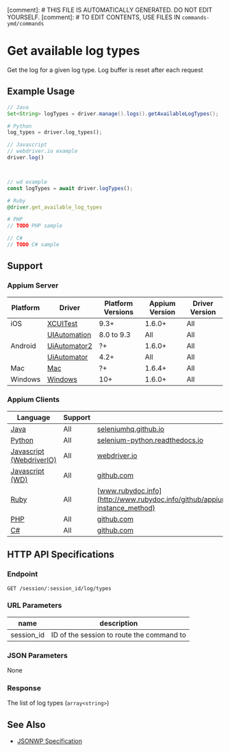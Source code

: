
[comment]: # THIS FILE IS AUTOMATICALLY GENERATED. DO NOT EDIT YOURSELF.
[comment]: # TO EDIT CONTENTS, USE FILES IN `commands-ymd/commands`

# Get available log types

Get the log for a given log type. Log buffer is reset after each request
## Example Usage

```java
// Java
Set<String> logTypes = driver.manage().logs().getAvailableLogTypes();

```

```python
# Python
log_types = driver.log_types();

```

```javascript
// Javascript
// webdriver.io example
driver.log()



// wd example
const logTypes = await driver.logTypes();

```

```ruby
# Ruby
@driver.get_available_log_types

```

```php
# PHP
// TODO PHP sample

```

```csharp
// C#
// TODO C# sample

```



## Support

### Appium Server

|Platform|Driver|Platform Versions|Appium Version|Driver Version|
|--------|----------------|------|--------------|--------------|
| iOS | [XCUITest](/docs/en/drivers/ios-xcuitest.md) | 9.3+ | 1.6.0+ | All |
|  | [UIAutomation](/docs/en/drivers/ios-uiautomation.md) | 8.0 to 9.3 | All | All |
| Android | [UiAutomator2](/docs/en/drivers/android-uiautomator2.md) | ?+ | 1.6.0+ | All |
|  | [UiAutomator](/docs/en/drivers/android-uiautomator.md) | 4.2+ | All | All |
| Mac | [Mac](/docs/en/drivers/mac.md) | ?+ | 1.6.4+ | All |
| Windows | [Windows](/docs/en/drivers/windows.md) | 10+ | 1.6.0+ | All |

### Appium Clients

|Language|Support|Documentation|
|--------|-------|-------------|
|[Java](https://github.com/appium/java-client/releases/latest)| All |  [seleniumhq.github.io](https://seleniumhq.github.io/selenium/docs/api/java/org/openqa/selenium/logging/SessionLogs.html#getLogTypes--)  |
|[Python](https://github.com/appium/python-client/releases/latest)| All |  [selenium-python.readthedocs.io](http://selenium-python.readthedocs.io/api.html?highlight=get_log#selenium.webdriver.remote.webdriver.WebDriver.log_types)  |
|[Javascript (WebdriverIO)](http://webdriver.io/index.html)| All |  [webdriver.io](http://webdriver.io/api/protocol/logTypes.html)  |
|[Javascript (WD)](https://github.com/admc/wd/releases/latest)| All |  [github.com](https://github.com/admc/wd/blob/master/lib/commands.js#L441)  |
|[Ruby](https://github.com/appium/ruby_lib/releases/latest)| All |  [www.rubydoc.info](http://www.rubydoc.info/github/appium/ruby_lib/Appium/Common#get_available_log_types-instance_method)  |
|[PHP](https://github.com/appium/php-client/releases/latest)| All |  [github.com](https://github.com/appium/php-client/)  |
|[C#](https://github.com/appium/appium-dotnet-driver/releases/latest)| All |  [github.com](https://github.com/appium/appium-dotnet-driver/)  |

## HTTP API Specifications

### Endpoint

`GET /session/:session_id/log/types`

### URL Parameters

|name|description|
|----|-----------|
|session_id|ID of the session to route the command to|

### JSON Parameters

None

### Response

The list of log types (`array<string>`)

## See Also

* [JSONWP Specification](https://github.com/SeleniumHQ/selenium/wiki/JsonWireProtocol#sessionsessionidlogtypes)
